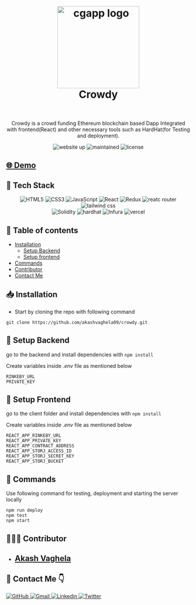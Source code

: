 <h1 align="center">
  <img alt="cgapp logo" src="https://vectorified.com/image/ethereum-logo-vector-13.png" width="224px"/><br/>
  Crowdy 
  <br/>
  
<br/>
</h1>
<p align="center">Crowdy is a crowd funding Ethereum blockchain based Dapp Integrated with frontend(React) and other necessary tools such as HardHat(for Testing and deployment). </p>
<p align="center">
<img src="https://img.shields.io/website-up-down-green-red/http/solventx.in.svg" alt="website up"/>
<img src="https://img.shields.io/badge/Maintained%3F-yes-green.svg" alt="maintained"/>
<img src="https://img.shields.io/badge/License-MIT-green" alt="license"/>
</p>


##  [🌐 Demo](https://crowdy.app3.in)


## 🔧 Tech Stack 
<p align="center">

<img src="https://img.shields.io/badge/HTML5-E34F26?style=for-the-badge&logo=html5&logoColor=white" alt="HTML5"/>
<img src="https://img.shields.io/badge/CSS3-1572B6?style=for-the-badge&logo=css3&logoColor=white" alt="CSS3"/>
<img src="https://img.shields.io/badge/JavaScript-323330?style=for-the-badge&logo=javascript&logoColor=F7DF1E" alt="JavaScript"/>
<img src="https://img.shields.io/badge/React-20232A?style=for-the-badge&logo=react&logoColor=61DAFB" alt="React"/>
<img src="https://img.shields.io/badge/Redux-593D88?style=for-the-badge&logo=redux&logoColor=white" alt="Redux"/>
<img src="https://img.shields.io/badge/React_Router-CA4245?style=for-the-badge&logo=react-router&logoColor=white" alt="reatc router"/>
<img src="https://img.shields.io/badge/Tailwind_CSS-38B2AC?style=for-the-badge&logo=tailwind-css&logoColor=white" alt="tailwind css"/>
<br/>
<img src="https://img.shields.io/badge/Solidity-000000?style=for-the-badge&logo=solidity&logoColor=white" alt="Solidity"/>
<img src="https://img.shields.io/badge/HardHat-F59812?style=for-the-badge&logo=hardhat&logoColor=white" alt="hardhat"/>
<img src="https://img.shields.io/badge/Infura-B7472A?style=for-the-badge&logo=Infura&logoColor=white" alt="Infura"/>
<img src="https://img.shields.io/badge/Vercel-000000?style=for-the-badge&logo=vercel&logoColor=white" alt="vercel"/>
</p>

## 📃 Table of contents
- [Installation](#installation)
    - [Setup Backend](#setup-backend)
    - [Setup frontend](#setup-frontend)
- [Commands](#⚙-commands)
- [Contributor](#👨🏻‍💻-contributor)
- [Contact Me](#📩-contact-me-👇)


## 📥 Installation
- Start by cloning the repo with following command
```
git clone https://github.com/akashvaghela09/crowdy.git
```

## 🔗 Setup Backend
go to the backend and install dependencies with `npm install`

Create variables inside *.env* file as mentioned below
```
RINKEBY_URL
PRIVATE_KEY
```


## 🔗 Setup Frontend
go to the client folder and install dependencies with `npm install`

Create variables inside *.env* file as mentioned below

```
REACT_APP_RINKEBY_URL
REACT_APP_PRIVATE_KEY
REACT_APP_CONTRACT_ADDRESS
REACT_APP_STORJ_ACCESS_ID
REACT_APP_STORJ_SECRET_KEY
REACT_APP_STORJ_BUCKET
```

## 🤖 Commands
Use following command for testing, deployment and starting the server locally
```
npm run deploy
npm test
npm start
```

## 👨🏻‍💻 Contributor
- ## [Akash Vaghela](https://akashvaghela.dev)


## 📩 Contact Me 👇

<a href="https://github.com/akashvaghela09">
    <img src="https://img.shields.io/badge/GitHub-100000?style=for-the-badge&logo=github&logoColor=white" alt="GitHub"/>
</a>
<a href="mailto:akashvaghela09@gmail.com">
    <img src="https://img.shields.io/badge/Gmail-D14836?style=for-the-badge&logo=gmail&logoColor=white" alt="Gmail"/>
</a>
<a href="https://linkedin.com/in/akashvaghela09">
    <img src="https://img.shields.io/badge/LinkedIn-0077B5?style=for-the-badge&logo=linkedin&logoColor=white" alt="Linkedin"/>
</a>
<a href="https://twitter.com/akashvaghela09">
    <img src="https://img.shields.io/badge/Twitter-1DA1F2?style=for-the-badge&logo=twitter&logoColor=white" alt="Twitter"/>
</a>